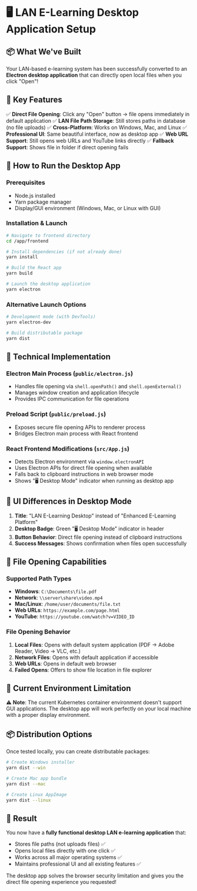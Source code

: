 # 🖥️ LAN E-Learning Desktop Application Setup

## 📦 What We've Built

Your LAN-based e-learning system has been successfully converted to an **Electron desktop application** that can directly open local files when you click "Open"!

## 🎯 Key Features

✅ **Direct File Opening**: Click any "Open" button → file opens immediately in default application
✅ **LAN File Path Storage**: Still stores paths in database (no file uploads)
✅ **Cross-Platform**: Works on Windows, Mac, and Linux
✅ **Professional UI**: Same beautiful interface, now as desktop app
✅ **Web URL Support**: Still opens web URLs and YouTube links directly
✅ **Fallback Support**: Shows file in folder if direct opening fails

## 🚀 How to Run the Desktop App

### Prerequisites
- Node.js installed
- Yarn package manager
- Display/GUI environment (Windows, Mac, or Linux with GUI)

### Installation & Launch
```bash
# Navigate to frontend directory
cd /app/frontend

# Install dependencies (if not already done)
yarn install

# Build the React app
yarn build

# Launch the desktop application
yarn electron
```

### Alternative Launch Options
```bash
# Development mode (with DevTools)
yarn electron-dev

# Build distributable package
yarn dist
```

## 🔧 Technical Implementation

### Electron Main Process (`public/electron.js`)
- Handles file opening via `shell.openPath()` and `shell.openExternal()`
- Manages window creation and application lifecycle
- Provides IPC communication for file operations

### Preload Script (`public/preload.js`)
- Exposes secure file opening APIs to renderer process
- Bridges Electron main process with React frontend

### React Frontend Modifications (`src/App.js`)
- Detects Electron environment via `window.electronAPI`
- Uses Electron APIs for direct file opening when available
- Falls back to clipboard instructions in web browser mode
- Shows "🖥️ Desktop Mode" indicator when running as desktop app

## 🎨 UI Differences in Desktop Mode

1. **Title**: "LAN E-Learning Desktop" instead of "Enhanced E-Learning Platform"
2. **Desktop Badge**: Green "🖥️ Desktop Mode" indicator in header
3. **Button Behavior**: Direct file opening instead of clipboard instructions
4. **Success Messages**: Shows confirmation when files open successfully

## 📁 File Opening Capabilities

### Supported Path Types
- **Windows**: `C:\Documents\file.pdf`
- **Network**: `\\server\share\video.mp4`
- **Mac/Linux**: `/home/user/documents/file.txt`
- **Web URLs**: `https://example.com/page.html`
- **YouTube**: `https://youtube.com/watch?v=VIDEO_ID`

### File Opening Behavior
1. **Local Files**: Opens with default system application (PDF → Adobe Reader, Video → VLC, etc.)
2. **Network Files**: Opens with default application if accessible
3. **Web URLs**: Opens in default web browser
4. **Failed Opens**: Offers to show file location in file explorer

## 🐛 Current Environment Limitation

⚠️ **Note**: The current Kubernetes container environment doesn't support GUI applications. The desktop app will work perfectly on your local machine with a proper display environment.

## 📦 Distribution Options

Once tested locally, you can create distributable packages:

```bash
# Create Windows installer
yarn dist --win

# Create Mac app bundle
yarn dist --mac  

# Create Linux AppImage
yarn dist --linux
```

## 🎉 Result

You now have a **fully functional desktop LAN e-learning application** that:
- Stores file paths (not uploads files) ✅
- Opens local files directly with one click ✅ 
- Works across all major operating systems ✅
- Maintains professional UI and all existing features ✅

The desktop app solves the browser security limitation and gives you the direct file opening experience you requested!